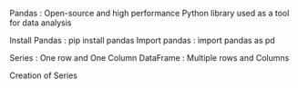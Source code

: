Pandas : Open-source and high performance Python library used as a tool for data analysis

Install Pandas : pip install pandas
Import pandas  : import pandas as pd

Series : One row and One Column
DataFrame : Multiple rows and Columns

Creation of Series
